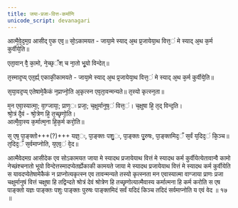 ```yaml
---
title: जया-प्रजा-वित्त-कर्माणि
unicode_script: devanagari
---
```


आत्मै᳘वे᳘द᳘म᳘ग्र आसीद् ए᳘क एव᳘॥
सो᳘ऽकामयत - 
जाया᳘मे स्याद् अ᳘थ प्र᳘जायेया᳘थ वित्त᳘ं मे स्याद् अ᳘थ क᳘र्म कुर्वीये᳘ति॥

एता᳘वान् वै᳘ का᳘मो, ने᳘च्छ᳘ँश् च ना᳘तो भू᳘यो विन्देत्॥

त᳘स्माद᳘प्य् एत᳘र्ह्य् एकाकी᳘कामयते - 
जाया᳘मे स्याद् अ᳘थ प्र᳘जायेया᳘थ वित्त᳘ं मे स्याद् अ᳘थ क᳘र्म कुर्वीये᳘ति॥

स᳘या᳘वद᳘प्य् एतेषामे᳘कैकं न᳘प्राप्नो᳘ति अ᳘कृत्स्न एव᳘ता᳘वन्मन्यते॥ त᳘स्यो कृत्स्न᳘ता॥

म᳘न एवा᳘स्यात्मा᳘; वा᳘ग्जाया᳘; प्राण᳘ः प्रजा᳘; च᳘क्षुर्मानुष᳘ं वित्त᳘ं। च᳘क्षुषा हि᳘ त᳘द् विन्द᳘ति।  
श्रो᳘त्रं दै᳘वं - श्रो᳘त्रेण हि᳘ त᳘च्छृणो᳘ति।  
आत्मै᳘वा᳘स्य क᳘र्मात्म᳘ना हि᳘क᳘र्म करो᳘ति॥

स᳘ एष᳘ पा᳘ङ्क्तो+++(?)+++ यज्ञ᳘ः, पा᳘ङ्क्तः पशु᳘ः, पा᳘ङ्क्तः पु᳘रुषः, पा᳘ङ्क्तमिद᳘ँ स᳘र्वं य᳘दिद᳘ं कि᳘ञ्च॥
त᳘दिद᳘ँ स᳘र्वमाप्नोति, य᳘एव᳘ं वे᳘द॥

आत्मैवेदमग्र आसीदेक एव सोऽकामयत जाया मे स्यादथ प्रजायेयाथ वित्तं मे स्यादथ कर्म कुर्वीयेत्येतावान्वै कामो नेच्छंश्चनातो भूयो विन्देत्तस्मादप्येतर्ह्येकाकी कामयते जाया मे स्यादथ प्रजायेयाथ वित्तं मे स्यादथ कर्म कुर्वीयेति स यावदप्येतेषामेकैकं न प्राप्नोत्यकृत्स्न एव तावन्मन्यते तस्यो कृत्स्नता मन एवास्यात्मा वाग्जाया प्राणः प्रजा चक्षुर्मानुषं वित्तं चक्षुषा हि तद्विन्दते श्रोत्रं देवं श्रोत्रेण हि तच्छृणोत्यात्मैवास्य कर्मात्मना हि कर्म करोति स एष पाङ्क्तो यज्ञः पाङ्क्तः पशुः पाङ्क्तः पुरुषः पाङ्क्तमिदं सर्वं यदिदं किञ्च तदिदं सर्वमाप्नोति य एवं वेद ॥ १७ ॥